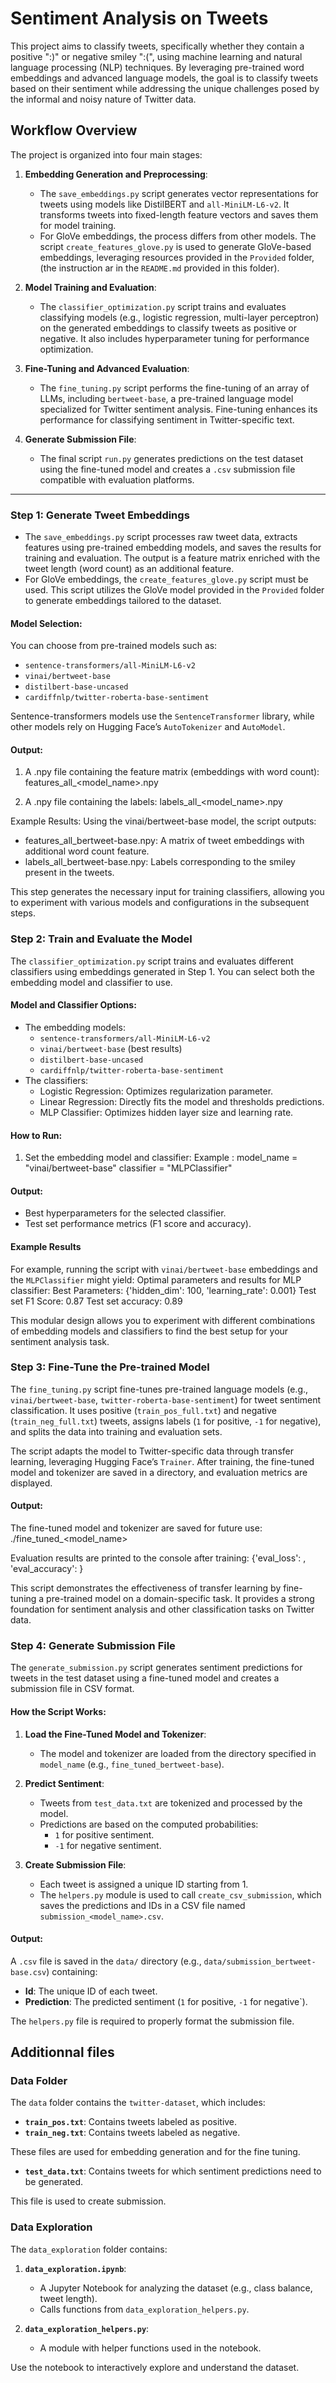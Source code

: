 # Sentiment Analysis on Tweets

This project aims to classify tweets, specifically whether they contain a positive ":)" or negative smiley ":(", using machine learning and natural language processing (NLP) techniques. By leveraging pre-trained word embeddings and advanced language models, the goal is to classify tweets based on their sentiment while addressing the unique challenges posed by the informal and noisy nature of Twitter data.

## Workflow Overview

The project is organized into four main stages:

1. **Embedding Generation and Preprocessing**:
   - The `save_embeddings.py` script generates vector representations for tweets using models like DistilBERT and `all-MiniLM-L6-v2`. It transforms tweets into fixed-length feature vectors and saves them for model training.
   - For GloVe embeddings, the process differs from other models. The script `create_features_glove.py` is used to generate GloVe-based embeddings, leveraging resources provided in the `Provided` folder, (the instruction ar in the `README.md` provided in this folder).

2. **Model Training and Evaluation**:
   - The `classifier_optimization.py` script trains and evaluates classifying models (e.g., logistic regression, multi-layer perceptron) on the generated embeddings to classify tweets as positive or negative. It also includes hyperparameter tuning for performance optimization.

3. **Fine-Tuning and Advanced Evaluation**:
   - The `fine_tuning.py` script performs the fine-tuning of an array of LLMs, including `bertweet-base`, a pre-trained language model specialized for Twitter sentiment analysis. Fine-tuning enhances its performance for classifying sentiment in Twitter-specific text.

4. **Generate Submission File**:
   - The final script `run.py` generates predictions on the test dataset using the fine-tuned model and creates a `.csv` submission file compatible with evaluation platforms.

---

### Step 1: Generate Tweet Embeddings

- The `save_embeddings.py` script processes raw tweet data, extracts features using pre-trained embedding models, and saves the results for training and evaluation. The output is a feature matrix enriched with the tweet length (word count) as an additional feature.
- For GloVe embeddings, the `create_features_glove.py` script must be used. This script utilizes the GloVe model provided in the `Provided` folder to generate embeddings tailored to the dataset.

#### Model Selection:
You can choose from pre-trained models such as:
- `sentence-transformers/all-MiniLM-L6-v2`
- `vinai/bertweet-base`
- `distilbert-base-uncased`
- `cardiffnlp/twitter-roberta-base-sentiment`

Sentence-transformers models use the `SentenceTransformer` library, while other models rely on Hugging Face’s `AutoTokenizer` and `AutoModel`.

#### Output:

1. A .npy file containing the feature matrix (embeddings with word count):
   features_all_<model_name>.npy

2. A .npy file containing the labels:
   labels_all_<model_name>.npy

Example Results:
Using the vinai/bertweet-base model, the script outputs:
- features_all_bertweet-base.npy: A matrix of tweet embeddings with additional word count feature.
- labels_all_bertweet-base.npy: Labels corresponding to the smiley present in the tweets.

This step generates the necessary input for training classifiers, allowing you to experiment with various models and configurations in the subsequent steps.


### Step 2: Train and Evaluate the Model

The `classifier_optimization.py` script trains and evaluates different classifiers using embeddings generated in Step 1. You can select both the embedding model and classifier to use.

#### Model and Classifier Options:
- The embedding models:
  - `sentence-transformers/all-MiniLM-L6-v2`
  - `vinai/bertweet-base` (best results)
  - `distilbert-base-uncased`
  - `cardiffnlp/twitter-roberta-base-sentiment`
- The classifiers:
  - Logistic Regression: Optimizes regularization parameter.
  - Linear Regression: Directly fits the model and thresholds predictions.
  - MLP Classifier: Optimizes hidden layer size and learning rate.

#### How to Run:
1. Set the embedding model and classifier:
Example : 
model_name = "vinai/bertweet-base" 
classifier = "MLPClassifier"
#### Output:

- Best hyperparameters for the selected classifier.
- Test set performance metrics (F1 score and accuracy).

#### Example Results

For example, running the script with `vinai/bertweet-base` embeddings and the `MLPClassifier` might yield:
Optimal parameters and results for MLP classifier:
Best Parameters: {'hidden_dim': 100, 'learning_rate': 0.001}
Test set F1 Score: 0.87
Test set accuracy: 0.89

This modular design allows you to experiment with different combinations of embedding models and classifiers to find the best setup for your sentiment analysis task.

### Step 3: Fine-Tune the Pre-trained Model

The `fine_tuning.py` script fine-tunes pre-trained language models (e.g., `vinai/bertweet-base`, `twitter-roberta-base-sentiment`) for tweet sentiment classification. It uses positive (`train_pos_full.txt`) and negative (`train_neg_full.txt`) tweets, assigns labels (`1` for positive, `-1` for negative), and splits the data into training and evaluation sets.

The script adapts the model to Twitter-specific data through transfer learning, leveraging Hugging Face’s `Trainer`. After training, the fine-tuned model and tokenizer are saved in a directory, and evaluation metrics are displayed.

#### Output:

The fine-tuned model and tokenizer are saved for future use:
./fine_tuned_<model_name>

Evaluation results are printed to the console after training:
{'eval_loss': <value>, 'eval_accuracy': <value>}

This script demonstrates the effectiveness of transfer learning by fine-tuning a pre-trained model on a domain-specific task. It provides a strong foundation for sentiment analysis and other classification tasks on Twitter data.

### Step 4: Generate Submission File

The `generate_submission.py` script generates sentiment predictions for tweets in the test dataset using a fine-tuned model and creates a submission file in CSV format.

#### How the Script Works:

1. **Load the Fine-Tuned Model and Tokenizer**:
   - The model and tokenizer are loaded from the directory specified in `model_name` (e.g., `fine_tuned_bertweet-base`).

2. **Predict Sentiment**:
   - Tweets from `test_data.txt` are tokenized and processed by the model.
   - Predictions are based on the computed probabilities:
     - `1` for positive sentiment.
     - `-1` for negative sentiment.

3. **Create Submission File**:
   - Each tweet is assigned a unique ID starting from 1.
   - The `helpers.py` module is used to call `create_csv_submission`, which saves the predictions and IDs in a CSV file named `submission_<model_name>.csv`.

#### Output:
A `.csv` file is saved in the `data/` directory (e.g., `data/submission_bertweet-base.csv`) containing:
- **Id**: The unique ID of each tweet.
- **Prediction**: The predicted sentiment (`1` for positive, `-1` for negative`).

The `helpers.py` file is required to properly format the submission file.


## Additionnal files 


### Data Folder

The `data` folder contains the `twitter-dataset`, which includes:

- **`train_pos.txt`**: Contains tweets labeled as positive.
- **`train_neg.txt`**: Contains tweets labeled as negative.

These files are used for embedding generation and for the fine tuning.

- **`test_data.txt`**: Contains tweets for which sentiment predictions need to be generated.

This file is used to create submission.

### Data Exploration

The `data_exploration` folder contains:

1. **`data_exploration.ipynb`**:
   - A Jupyter Notebook for analyzing the dataset (e.g., class balance, tweet length).
   - Calls functions from `data_exploration_helpers.py`.

2. **`data_exploration_helpers.py`**:
   - A module with helper functions used in the notebook.

Use the notebook to interactively explore and understand the dataset.

### 